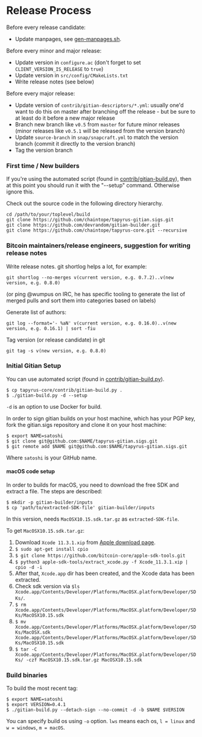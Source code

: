 Release Process
====================

Before every release candidate:

* Update manpages, see [gen-manpages.sh](https://github.com/chaintope/tapyrus-core/blob/master/contrib/devtools/README.md#gen-manpagessh).

Before every minor and major release:

* Update version in `configure.ac` (don't forget to set `CLIENT_VERSION_IS_RELEASE` to `true`)
* Update version in `src/config/CMakeLists.txt` 
* Write release notes (see below)

Before every major release:

* Update version of `contrib/gitian-descriptors/*.yml`: usually one'd want to do this on master after branching off the release - but be sure to at least do it before a new major release
* Branch new branch like `v0.5` from `master` for future minor releases (minor releases like `v0.5.1` will be released from the version branch)
* Update `source-branch` in `snap/snapcraft.yml` to match the version branch (commit it directly to the version branch)
* Tag the version branch

### First time / New builders

If you're using the automated script (found in [contrib/gitian-build.py](/contrib/gitian-build.py)), then at this point you should run it with the "--setup" command. Otherwise ignore this.

Check out the source code in the following directory hierarchy.

    cd /path/to/your/toplevel/build
    git clone https://github.com/chaintope/tapyrus-gitian.sigs.git
    git clone https://github.com/devrandom/gitian-builder.git
    git clone https://github.com/chaintope/tapyrus-core.git --recursive

### Bitcoin maintainers/release engineers, suggestion for writing release notes

Write release notes. git shortlog helps a lot, for example:

    git shortlog --no-merges v(current version, e.g. 0.7.2)..v(new version, e.g. 0.8.0)

(or ping @wumpus on IRC, he has specific tooling to generate the list of merged pulls
and sort them into categories based on labels)

Generate list of authors:

    git log --format='- %aN' v(current version, e.g. 0.16.0)..v(new version, e.g. 0.16.1) | sort -fiu

Tag version (or release candidate) in git

    git tag -s v(new version, e.g. 0.8.0)

### Initial Gitian Setup

You can use automated script (found in [contrib/gitian-build.py](/contrib/gitian-build.py)).

    $ cp tapyrus-core/contrib/gitian-build.py .
    $ ./gitian-build.py -d --setup

`-d` is an option to use Docker for build.

In order to sign gitian builds on your host machine, which has your PGP key, fork the gitian.sigs repository and clone it on your host machine:

    $ export NAME=satoshi
    $ git clone git@github.com:$NAME/tapyrus-gitian.sigs.git
    $ git remote add $NAME git@github.com:$NAME/tapyrus-gitian.sigs.git

Where `satoshi` is your GitHub name.

#### macOS code setup

In order to builds for macOS, you need to download the free SDK and extract a file. The steps are described:

    $ mkdir -p gitian-builder/inputs
    $ cp 'path/to/extracted-SDK-file' gitian-builder/inputs

In this version, needs `MacOSX10.15.sdk.tar.gz` as `extracted-SDK-file`.

To get `MacOSX10.15.sdk.tar.gz`:

1. Download `Xcode 11.3.1.xip` from [Apple download page](https://developer.apple.com/download/more/).
2. `$ sudo apt-get install cpio`
3. `$ git clone https://github.com/bitcoin-core/apple-sdk-tools.git`
4. `$ python3 apple-sdk-tools/extract_xcode.py -f Xcode_11.3.1.xip | cpio -d -i`
5. After that, `Xcode.app` dir has been created, and the Xcode data has been extracted.
6. Check sdk version via `$ls Xcode.app/Contents/Developer/Platforms/MacOSX.platform/Developer/SDKs/`.
7. `$ rm Xcode.app/Contents/Developer/Platforms/MacOSX.platform/Developer/SDKs/MacOSX10.15.sdk`
8. `$ mv Xcode.app/Contents/Developer/Platforms/MacOSX.platform/Developer/SDKs/MacOSX.sdk Xcode.app/Contents/Developer/Platforms/MacOSX.platform/Developer/SDKs/MacOSX10.15.sdk`
9. `$ tar -C Xcode.app/Contents/Developer/Platforms/MacOSX.platform/Developer/SDKs/ -czf MacOSX10.15.sdk.tar.gz MacOSX10.15.sdk`

### Build binaries

To build the most recent tag:

    $ export NAME=satoshi
    $ export VERSION=0.4.1
    $ ./gitian-build.py --detach-sign --no-commit -d -b $NAME $VERSION

You can specify build os using `-o` option. `lws` means each os, `l = linux` and `w = windows`, `m = macOS`.
